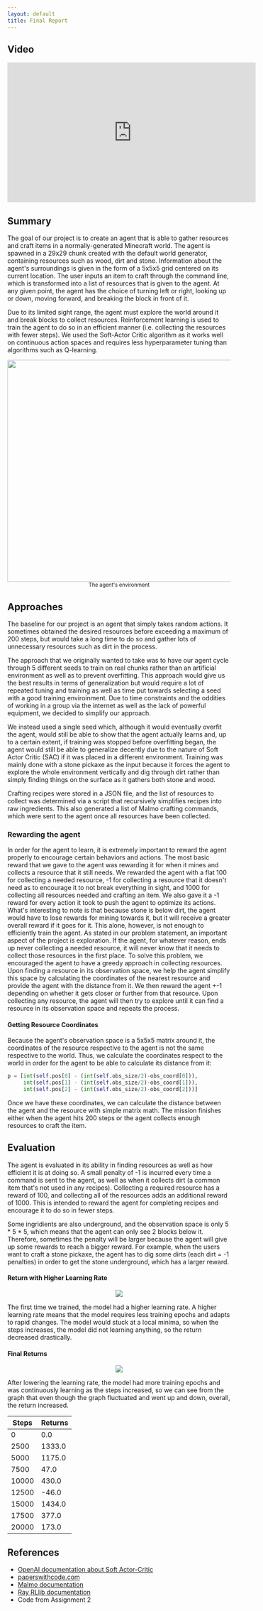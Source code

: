 ```yaml
---
layout: default
title: Final Report
---
```


## Video
<iframe width="560" height="315" src="https://www.youtube.com/embed/mEVgjwE8kqI" frameborder="0" allow="accelerometer; autoplay; encrypted-media; gyroscope; picture-in-picture" allowfullscreen style="margin:auto; display:block;"></iframe>

## Summary
The goal of our project is to create an agent that is able to gather resources and craft items in a normally-generated Minecraft world. The agent is spawned in a 29x29 chunk created with the default world generator, containing resources such as wood, dirt and stone. Information about the agent's surroundings is given in the form of a 5x5x5 grid centered on its current location. The user inputs an item to craft through the command line, which is transformed into a list of resources that is given to the agent. At any given point, the agent has the choice of turning left or right, looking up or down, moving forward, and breaking the block in front of it.

Due to its limited sight range, the agent must explore the world around it and break blocks to collect resources. Reinforcement learning is used to train the agent to do so in an efficient manner (i.e. collecting the resources with fewer steps). We used the Soft-Actor Critic algorithm as it works well on continuous action spaces and requires less hyperparameter tuning than algorithms such as Q-learning.

<div style="text-align:center"><img src='https://raw.githubusercontent.com/jhnguyen521/SpeedCrafter/main/img/arena.png' width='750px' height='500px'/></div>
<div style="text-align:center"><small>The agent's environment</small></div>

## Approaches

The baseline for our project is an agent that simply takes random actions. It sometimes obtained the desired resources before exceeding a maximum of 200 steps, but would take a long time to do so and gather lots of unnecessary resources such as dirt in the process.

The approach that we originally wanted to take was to have our agent cycle through 5 different seeds to train on real chunks rather than an artificial environment as well as to prevent overfitting. This approach would give us the best results in terms of generalization but would require a lot of repeated tuning and training as well as time put towards selecting a seed with a good training enviroinment. Due to time constraints and the oddities of working in a group via the internet as well as the lack of powerful equipment, we decided to simplify our approach.

We instead used a single seed which, although it would eventually overfit the agent, would still be able to show that the agent actually learns and, up to a certain extent, if training was stopped before overfitting began, the agent would still be able to generalize decently due to the nature of Soft Actor Critic (SAC) if it was placed in a different environment. Training was mainly done with a stone pickaxe as the input because it forces the agent to explore the whole environment vertically and dig through dirt rather than simply finding things on the surface as it gathers both stone and wood.

Crafting recipes were stored in a JSON file, and the list of resources to collect was determined via a script that recursively simplifies recipes into raw ingredients. This also generated a list of Malmo crafting commands, which were sent to the agent once all resources have been collected.

### Rewarding the agent
In order for the agent to learn, it is extremely important to reward the agent properly to encourage certain behaviors and actions. The most basic reward that we gave to the agent was rewarding it for when it mines and collects a resource that it still needs. We rewarded the agent with a flat 100 for collecting a needed resource, -1 for collecting a resource that it doesn't need as to encourage it to not break everything in sight, and 1000 for collecting all resources needed and crafting an item. We also gave it a -1 reward for every action it took to push the agent to optimize its actions. What's interesting to note is that because stone is below dirt, the agent would have to lose rewards for mining towards it, but it will receive a greater overall reward if it goes for it. This alone, however, is not enough to efficiently train the agent. As stated in our problem statement, an important aspect of the project is exploration. If the agent, for whatever reason, ends up never collecting a needed resource, it will never know that it needs to collect those resources in the first place. To solve this problem, we encouraged the agent to have a greedy approach in collecting resources. Upon finding a resource in its observation space, we help the agent simplify this space by calculating the coordinates of the nearest resource and provide the agent with the distance from it. We then reward the agent +-1 depending on whether it gets closer or further from that resource. Upon collecting any resource, the agent will then try to explore until it can find a resource in its observation space and repeats the process.

#### Getting Resource Coordinates
Because the agent's observation space is a 5x5x5 matrix around it, the coordinates of the resource respective to the agent is not the same respective to the world. Thus, we calculate the coordinates respect to the world in order for the agent to be able to calculate its distance from it:
```python
p = [int(self.pos[0] - (int(self.obs_size/2)-obs_coord[0])),
     int(self.pos[1] - (int(self.obs_size/2)-obs_coord[1])),
     int(self.pos[2] - (int(self.obs_size/2)-obs_coord[2]))]
```
Once we have these coordinates, we can calculate the distance between the agent and the resource with simple matrix math.
The mission finishes either when the agent hits 200 steps or the agent collects enough resources to craft the item.

## Evaluation

The agent is evaluated in its ability in finding resources as well as how efficient it is at doing so. A small penalty of -1 is incurred every time a command is sent to the agent, as well as when it collects dirt (a common item that's not used in any recipes). Collecting a required resource has a reward of 100, and collecting all of the resources adds an additional reward of 1000. This is intended to reward the agent for completing recipes and encourage it to do so in fewer steps. 

Some ingridients are also underground, and the observation space is only 5 * 5 * 5, which means that the agent can only see 2 blocks below it. Therefore, sometimes the penalty will be larger because the agent will give up some rewards to reach a bigger reward. For example, when the users want to craft a stone pickaxe, the agent has to dig some dirts (each dirt = -1 penalties) in order to get the stone underground, which has a larger reward. 

#### Return with Higher Learning Rate 
<div style="text-align:center"> <img src='https://github.com/jhnguyen521/SpeedCrafter/blob/main/img/high_learning.png'/> </div>

The first time we trained, the model had a higher learning rate. A higher learning rate means that the model requires less training epochs and adapts to rapid changes. The model would stuck at a local minima, so when the steps increases, the model did not learning anything, so the return decreased drastically.

#### Final Returns
<div style="text-align:center"> <img src='https://raw.githubusercontent.com/jhnguyen521/SpeedCrafter/main/img/final_return_graph.png'/> </div>

After lowering the learning rate, the model had more training epochs and was continuously learning as the steps increased, so we can see from the graph that even though the graph fluctuated and went up and down, overall, the return increased. 

| Steps | Returns |
| ----- | ------- |
| 0     | 0.0     |
| 2500  | 1333.0  |
| 5000  | 1175.0  |
| 7500  | 47.0    |
| 10000 | 430.0   |
| 12500 | -46.0   |
| 15000 | 1434.0  |
| 17500 | 377.0   |
| 20000 | 173.0   |

## References
* [OpenAI documentation about Soft Actor-Critic](https://spinningup.openai.com/en/latest/algorithms/sac.html)
* [paperswithcode.com](https://paperswithcode.com/method/soft-actor-critic)
* [Malmo documentation](https://microsoft.github.io/malmo/0.30.0/Documentation/index.html)
* [Ray RLlib documentation](https://docs.ray.io/en/latest/rllib.html)
* Code from Assignment 2
